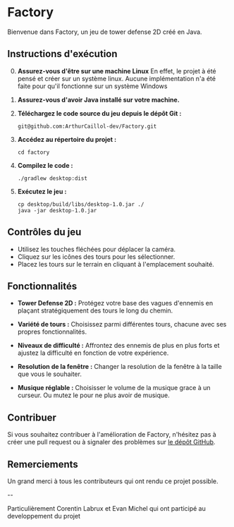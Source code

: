 # Factory

Bienvenue dans Factory, un jeu de tower defense 2D créé en Java.

## Instructions d'exécution

0. **Assurez-vous d'être sur une machine Linux**
    En effet, le projet à été pensé et créer sur un système linux. Aucune implémentation n'a été faite pour qu'il fonctionne sur un système Windows

1. **Assurez-vous d'avoir Java installé sur votre machine.**

2. **Téléchargez le code source du jeu depuis le dépôt Git :**
    ```
    git@github.com:ArthurCaillol-dev/Factory.git
    ```

3. **Accédez au répertoire du projet :**
    ```
    cd factory
    ```

4. **Compilez le code :**
    ```
    ./gradlew desktop:dist
    ```

5. **Exécutez le jeu :**
    ```
    cp desktop/build/libs/desktop-1.0.jar ./
    java -jar desktop-1.0.jar
    ```

## Contrôles du jeu

- Utilisez les touches fléchées pour déplacer la caméra.
- Cliquez sur les icônes des tours pour les sélectionner.
- Placez les tours sur le terrain en cliquant à l'emplacement souhaité.

## Fonctionnalités

- **Tower Defense 2D :** Protégez votre base des vagues d'ennemis en plaçant stratégiquement des tours le long du chemin.

- **Variété de tours :** Choisissez parmi différentes tours, chacune avec ses propres fonctionnalités.

- **Niveaux de difficulté :** Affrontez des ennemis de plus en plus forts et ajustez la difficulté en fonction de votre expérience.

- **Resolution de la fenêtre :** Changer la resolution de la fenêtre à la taille que vous le souhaiter.

- **Musique réglable :** Choisisser le volume de la musique grace à un curseur. Ou mutez le pour ne plus avoir de musique.

## Contribuer

Si vous souhaitez contribuer à l'amélioration de Factory, n'hésitez pas à créer une pull request ou à signaler des problèmes sur [le dépôt GitHub](https://github.com/votre-utilisateur/factory).

## Remerciements

Un grand merci à tous les contributeurs qui ont rendu ce projet possible.

--

Particulièrement Corentin Labrux et Evan Michel qui ont participé au developpement du projet
